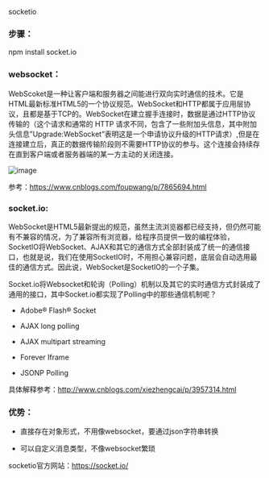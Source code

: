 socketio

### 步骤：
npm install socket.io

### websocket：

WebScoket是一种让客户端和服务器之间能进行双向实时通信的技术。它是HTML最新标准HTML5的一个协议规范。WebSocket和HTTP都属于应用层协议，且都是基于TCP的。WebSocket在建立握手连接时，数据是通过HTTP协议传输的（这个请求和通常的 HTTP 请求不同，包含了一些附加头信息，其中附加头信息”Upgrade:WebSocket”表明这是一个申请协议升级的HTTP请求）,但是在连接建立后，真正的数据传输阶段则不需要HTTP协议的参与。这个连接会持续存在直到客户端或者服务器端的某一方主动的关闭连接。

![image](https://images2017.cnblogs.com/blog/1247371/201711/1247371-20171120120707258-353166864.gif)

参考：https://www.cnblogs.com/foupwang/p/7865694.html

### socket.io:

WebSocket是HTML5最新提出的规范，虽然主流浏览器都已经支持，但仍然可能有不兼容的情况，为了兼容所有浏览器，给程序员提供一致的编程体验，SocketIO将WebSocket、AJAX和其它的通信方式全部封装成了统一的通信接口，也就是说，我们在使用SocketIO时，不用担心兼容问题，底层会自动选用最佳的通信方式。因此说，WebSocket是SocketIO的一个子集。

Socket.io将Websocket和轮询（Polling）机制以及其它的实时通信方式封装成了通用的接口，其中Socket.io都实现了Polling中的那些通信机制呢？

* Adobe® Flash® Socket

* AJAX long polling

* AJAX multipart streaming

* Forever Iframe

* JSONP Polling

具体解释参考：http://www.cnblogs.com/xiezhengcai/p/3957314.html


### 优势：

* 直接存在对象形式，不用像websocket，要通过json字符串转换

* 可以自定义消息类型，不像websocket繁琐

socketio官方网站：https://socket.io/
